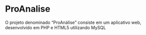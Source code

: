 ProAnalise
==========

O projeto denominado “ProAnálise” consiste em um aplicativo web, desenvolvido em PHP e HTML5 utilizando MySQL
